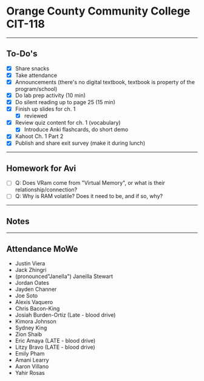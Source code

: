 # Orange County Community College CIT-118

---

## To-Do's

- [x] Share snacks
- [x] Take attendance
- [x] Announcements (there's no digital textbook, textbook is property of the program/school)
- [x] Do lab prep activity (10 min)
- [x] Do silent reading up to page 25 (15 min)
- [x] Finish up slides for ch. 1
    - [x] reviewed
- [x] Review quiz content for ch. 1 (vocabulary)
    - [x] Introduce Anki flashcards, do short demo
- [x] Kahoot Ch. 1 Part 2
- [x] Publish and share exit survey (make it during lunch)

---

## Homework for Avi

- [ ] Q: Does VRam come from "Virtual Memory", or what is their relationship/connection?
- [ ] Q: Why is RAM volatile? Does it need to be, and if so, why?

---

## Notes

---

## Attendance MoWe

- Justin Viera
- Jack Zhingri
- (pronounced"Janella") Janeilla Stewart
- Jordan Oates
- Jayden Channer
- Joe Soto
- Alexis Vaquero
- Chris Bacon-King
- Josiah Burden-Ortiz (Late - blood drive)
- Kimora Johnson
- Sydney King
- Zion Shaib
- Eric Amaya (LATE - blood drive)
- Litzy Bravo (LATE - blood drive)
- Emily Pham
- Amani Learry
- Aaron Villano
- Yahir Rosas